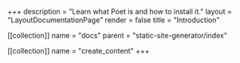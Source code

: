 +++
description = "Learn what Poet is and how to install it."
layout = "LayoutDocumentationPage"
render = false
title = "Introduction"

[[collection]]
name = "docs"
parent = "static-site-generator/index"

[[collection]]
name = "create_content"
+++
